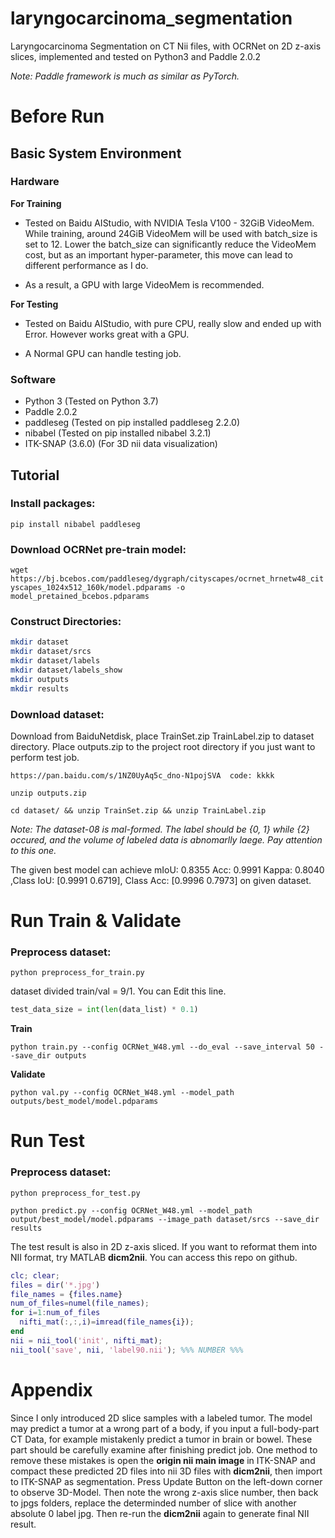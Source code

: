 # laryngocarcinoma_segmentation
 Laryngocarcinoma Segmentation on CT Nii files, with OCRNet on 2D z-axis slices, implemented and tested on Python3 and Paddle 2.0.2

 *Note: Paddle framework is much as similar as  PyTorch.*

# Before Run
## Basic System Environment
### Hardware
**For Training**

- Tested on Baidu AIStudio, with NVIDIA Tesla V100 - 32GiB VideoMem. While training, around 24GiB VideoMem will be used with batch_size is set to 12. Lower the batch_size can significantly reduce the VideoMem cost, but as an important hyper-parameter, this move can lead to different performance as I do.

- As a result, a GPU with large VideoMem is recommended.

**For Testing**

- Tested on Baidu AIStudio, with pure CPU, really slow and ended up with Error. However works great with a GPU.

- A Normal GPU can handle testing job.


### Software

- Python 3 (Tested on Python 3.7)
- Paddle 2.0.2
- paddleseg (Tested on pip installed paddleseg 2.2.0)
- nibabel (Tested on pip installed nibabel 3.2.1)
- ITK-SNAP (3.6.0) (For 3D nii data visualization)


## Tutorial

### **Install packages:**

``pip install nibabel paddleseg``


### **Download OCRNet pre-train model:**

``wget https://bj.bcebos.com/paddleseg/dygraph/cityscapes/ocrnet_hrnetw48_cityscapes_1024x512_160k/model.pdparams -o model_pretained_bcebos.pdparams``


### **Construct Directories:**
```bash
mkdir dataset
mkdir dataset/srcs
mkdir dataset/labels
mkdir dataset/labels_show
mkdir outputs
mkdir results
```

### **Download dataset:**

Download from BaiduNetdisk, place TrainSet.zip TrainLabel.zip to dataset directory. Place outputs.zip to the project root directory if you just want to perform test job.
```
https://pan.baidu.com/s/1NZ0UyAq5c_dno-N1pojSVA  code: kkkk
```
``unzip outputs.zip``

``cd dataset/ && unzip TrainSet.zip && unzip TrainLabel.zip``

*Note: The dataset-08 is mal-formed. The label should be {0, 1} while {2} occured, and the volume of labeled data is abnomarlly laege. Pay attention to this one.*

The given best model can achieve mIoU: 0.8355 Acc: 0.9991 Kappa: 0.8040 ,Class IoU: [0.9991 0.6719], Class Acc: [0.9996 0.7973] on given dataset.

# Run Train & Validate
### **Preprocess dataset:**
``python preprocess_for_train.py``

dataset divided train/val = 9/1. You can Edit this line.
```python
test_data_size = int(len(data_list) * 0.1)
```
**Train**

``python train.py --config OCRNet_W48.yml --do_eval --save_interval 50 --save_dir outputs``

**Validate**

``python val.py --config OCRNet_W48.yml --model_path outputs/best_model/model.pdparams`` 

# Run Test
### **Preprocess dataset:**
``python preprocess_for_test.py``

``python predict.py --config OCRNet_W48.yml --model_path output/best_model/model.pdparams --image_path dataset/srcs --save_dir results``

The test result is also in 2D z-axis sliced. If you want to reformat them into NII format, try MATLAB **dicm2nii**. You can access this repo on github.
```matlab
clc; clear;
files = dir('*.jpg')
file_names = {files.name}
num_of_files=numel(file_names);
for i=1:num_of_files
  nifti_mat(:,:,i)=imread(file_names{i});
end
nii = nii_tool('init', nifti_mat);
nii_tool('save', nii, 'label90.nii'); %%% NUMBER %%%
```

# Appendix
Since I only introduced 2D slice samples with a labeled tumor. The model may predict a tumor at a wrong part of a body, if you input a full-body-part CT Data, for example mistakenly predict a tumor in brain or bowel. These part should be carefully examine after finishing predict job. One method to remove these mistakes is open the **origin nii main image** in ITK-SNAP and compact these predicted 2D files into nii 3D files with **dicm2nii**, then import to ITK-SNAP as segmentation. Press Update Button on the left-down corner to observe 3D-Model. Then note the wrong z-axis slice number, then back to jpgs folders, replace the determinded number of slice with another absolute 0 label jpg. Then re-run the **dicm2nii** again to generate final NII result.
